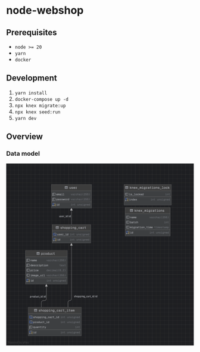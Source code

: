 # node-webshop

## Prerequisites

- `node >= 20`
- `yarn`
- `docker`

## Development

1. `yarn install`
2. `docker-compose up -d`
3. `npx knex migrate:up`
4. `npx knex seed:run`
5. `yarn dev`

## Overview

### Data model

![alt text](https://github.com/svfoxat/node-webshop/blob/master/er.png?raw=true)
